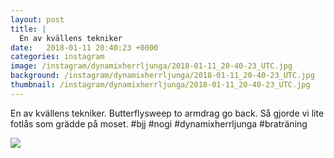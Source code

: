 ```yaml
---
layout: post
title: |
  En av kvällens tekniker
date:   2018-01-11 20:40:23 +0000
categories: instagram
image: /instagram/dynamixherrljunga/2018-01-11_20-40-23_UTC.jpg
background: /instagram/dynamixherrljunga/2018-01-11_20-40-23_UTC.jpg
thumbnail: /instagram/dynamixherrljunga/2018-01-11_20-40-23_UTC.jpg
---
```

En av kvällens tekniker. Butterflysweep to armdrag go back. Så gjorde vi lite fotlås som grädde på moset. #bjj #nogi #dynamixherrljunga #braträning



<img src='/www-dynamix-herrljunga/instagram/dynamixherrljunga/2018-01-11_20-40-23_UTC.jpg' class='img-fluid' />
